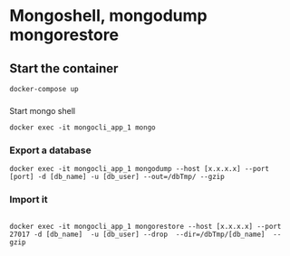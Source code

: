 # Mongoshell, mongodump mongorestore

## Start the container
```
docker-compose up
```

### 
Start mongo shell
```
docker exec -it mongocli_app_1 mongo
```

### Export a database

```
docker exec -it mongocli_app_1 mongodump --host [x.x.x.x] --port [port] -d [db_name] -u [db_user] --out=/dbTmp/ --gzip
```
### Import it
```

docker exec -it mongocli_app_1 mongorestore --host [x.x.x.x] --port 27017 -d [db_name]  -u [db_user] --drop  --dir=/dbTmp/[db_name]  --gzip
```